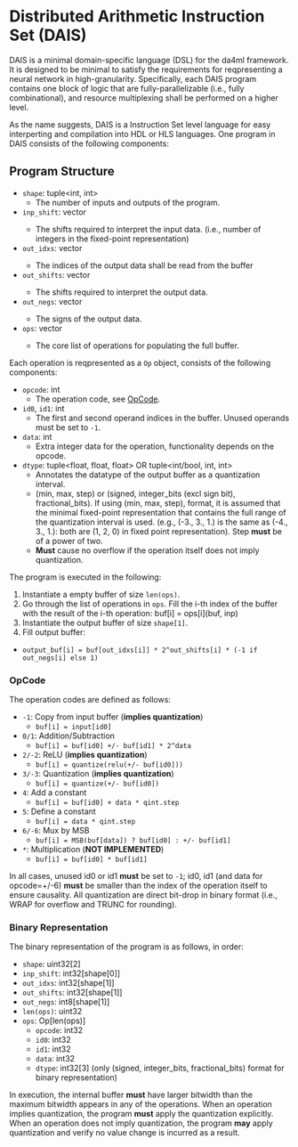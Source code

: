 Distributed Arithmetic Instruction Set (DAIS)
=================================================

DAIS is a minimal domain-specific language (DSL) for the da4ml framework. It is designed to be minimal to satisfy the requirements for reqpresenting a neural network in high-granularity. Specifically, each DAIS program contains one block of logic that are fully-parallelizable (i.e., fully combinational), and resource multiplexing shall be performed on a higher level.

As the name suggests, DAIS is a Instruction Set level language for easy interperting and compilation into HDL or HLS languages. One program in DAIS consists of the following components:

## Program Structure

- `shape`: tuple<int, int>
    - The number of inputs and outputs of the program.
- `inp_shift`: vector<int>
    - The shifts required to interpret the input data. (i.e., number of integers in the fixed-point representation)
- `out_idxs`: vector<int>
    - The indices of the output data shall be read from the buffer
- `out_shifts`: vector<int>
    - The shifts required to interpret the output data.
- `out_negs`: vector<bool>
    - The signs of the output data.
- `ops`: vector<Op>
    - The core list of operations for populating the full buffer.

Each operation is reqpresented as a `Op` object, consists of the following components:
- `opcode`: int
    - The operation code, see [OpCode](#opcode).
- `id0`, `id1`: int
    - The first and second operand indices in the buffer. Unused operands must be set to `-1`.
- `data`: int
    - Extra integer data for the operation, functionality depends on the opcode.
- `dtype`: tuple<float, float, float> OR tuple<int/bool, int, int>
    - Annotates the datatype of the output buffer as a quantization interval.
    - (min, max, step) or (signed, integer_bits (excl sign bit), fractional_bits). If using (min, max, step), format, it is assumed that the minimal fixed-point representation that contains the full range of the quantization interval is used. (e.g., (-3., 3., 1.) is the same as (-4., 3., 1.): both are (1, 2, 0) in fixed point representation). Step **must** be of a power of two.
    - **Must** cause no overflow if the operation itself does not imply quantization.

The program is executed in the following:
1. Instantiate a empty buffer of size `len(ops)`.
2. Go through the list of operations in `ops`. Fill the i-th index of the buffer with the result of the i-th operation: buf[i] = ops[i](buf, inp)
3. Instantiate the output buffer of size `shape[1]`.
4. Fill output buffer:
  - `output_buf[i] = buf[out_idxs[i]] * 2^out_shifts[i] * (-1 if out_negs[i] else 1)`

### OpCode
The operation codes are defined as follows:
- `-1`: Copy from input buffer (**implies quantization**)
  - `buf[i] = input[id0]`
- `0/1`: Addition/Subtraction
  - `buf[i] = buf[id0] +/- buf[id1] * 2^data`
- `2/-2`: ReLU (**implies quantization**)
  - `buf[i] = quantize(relu(+/- buf[id0]))`
- `3/-3`: Quantization (**implies quantization**)
  - `buf[i] = quantize(+/- buf[id0])`
- `4`: Add a constant
  - `buf[i] = buf[id0] + data * qint.step`
- `5`: Define a constant
  - `buf[i] = data * qint.step`
- `6/-6`: Mux by MSB
  - `buf[i] = MSB(buf[data]) ? buf[id0] : +/- buf[id1]`
- `*`: Multiplication (**NOT IMPLEMENTED**)
  - `buf[i] = buf[id0] * buf[id1]`

In all cases, unused id0 or id1 **must** be set to `-1`; id0, id1 (and data for opcode=+/-6) **must** be smaller than the index of the operation itself to ensure causality. All quantization are direct bit-drop in binary format (i.e., WRAP for overflow and TRUNC for rounding).

### Binary Representation
The binary representation of the program is as follows, in order:
- `shape`: uint32[2]
- `inp_shift`: int32[shape[0]]
- `out_idxs`: int32[shape[1]]
- `out_shifts`: int32[shape[1]]
- `out_negs`: int8[shape[1]]
- `len(ops)`: uint32
- `ops`: Op[len(ops)]
    - `opcode`: int32
    - `id0`: int32
    - `id1`: int32
    - `data`: int32
    - `dtype`: int32[3] (only (signed, integer_bits, fractional_bits) format for binary representation)

In execution, the internal buffer **must** have larger bitwidth than the maximum bitwidth appears in any of the operations. When an operation implies quantization, the program **must** apply the quantization explicitly. When an operation does not imply quantization, the program **may** apply quantization and verify no value change is incurred as a result.
